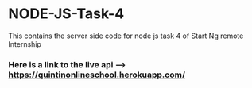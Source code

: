 # NODE-JS-Task-4
This contains the server side code for node js task 4 of Start Ng remote Internship

### Here is a link to the live api --> https://quintinonlineschool.herokuapp.com/
